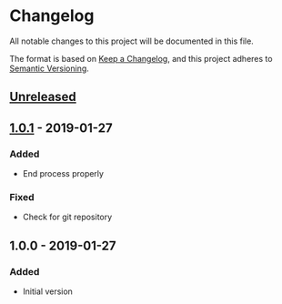 # Changelog
All notable changes to this project will be documented in this file.

The format is based on [Keep a Changelog](https://keepachangelog.com/en/1.0.0/),
and this project adheres to [Semantic Versioning](https://semver.org/spec/v2.0.0.html).

## [Unreleased]

## [1.0.1] - 2019-01-27
### Added
- End process properly
### Fixed
- Check for git repository

## 1.0.0 - 2019-01-27
### Added
- Initial version

[Unreleased]: https://github.com/chunkhang/git-stack/compare/v1.0.1...HEAD
[1.0.1]: https://github.com/chunkhang/git-stack/compare/v1.0.0...v1.0.1
